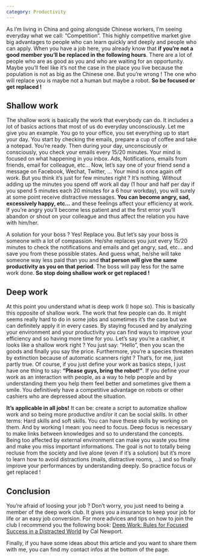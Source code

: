 ```yaml
---
category: Productivity
---
```


As I’m living in China and going alongside Chinese workers, I’m seeing everyday what we call: “Competition”. This highly competitive market give big advantages to people who can learn quickly and deeply and people who can apply. When you have a job here, you already know that **if you’re not a good member you’ll be replaced in the following hours**. There are a lot of people who are as good as you and who are waiting for an opportunity. Maybe you’ll feel like it’s not the case in the place you live because the population is not as big as the Chinese one. But you’re wrong ! The one who will replace you is maybe not a human but maybe a robot. **So be focused or get replaced !**

## Shallow work

The shallow work is basically the work that everybody can do. It includes a lot of basics actions that most of us do everyday unconsciously. Let me give you an example. You go to your office, you set everything up to start your day. You start by checking the emails, prepare a cup of coffee and take a notepad. You’re ready. Then during your day, unconsciously or consciously, you check your emails every 15/20 minutes. Your mind is focused on what happening in you inbox. Ads, Notifications, emails from friends, email for colleague, etc… Now, let’s say one of your friend send a message on Facebook, Wechat, Twitter, … Your mind is once again off work. But you think it’s just for few minutes right ? It’s nothing. Without adding up the minutes you spend off work all day (1 hour and half per day if you spend 5 minutes each 20 minutes for a 6 hour workday), you will surely at some point receive distractive messages. **You can become angry, sad, excessively happy, etc…** and these feelings affect your efficiency at work. If you’re angry you’ll become less patient and at the first error you’ll abandon or shout on your colleague and thus affect the relation you have with him/her.

A solution for your boss ? Yes! Replace you. But let’s say your boss is someone with a lot of compassion. He/she replaces you just every 15/20 minutes to check the notifications and emails and get angry, sad, etc… and save you from these possible states. And guess what, he/she will take someone way less paid than you and **that person will give the same productivity as you on that period**. The boss will pay less for the same work done. **So stop doing shallow work or get replaced !**

## Deep work

At this point you understand what is deep work (I hope so). This is basically this opposite of shallow work. The work that few people can do. It might seems really hard to do in some jobs and sometimes it’s the case but we can definitely apply it in every cases. By staying focused and by analyzing your environment and your productivity you can find ways to improve your efficiency and so having more time for you. Let’s say you’re a cashier, it looks like a shallow work right ? You just say: “Hello”, then you scan the goods and finally you say the price. Furthermore, you’re a species threaten by extinction because of automatic scanners right ? That’s, for me, just partly true. Of course, if you just define your work as basics steps, I just have one thing to say: **“Please guys, bring the robot!”**. If you define your work as an interaction with people, as a way to help people and by understanding them you help them feel better and sometimes give them a smile. You definitively have a competitive advantage on robots or other cashiers who are depressed about the situation.

**It’s applicable in all jobs!** It can be: create a script to automatize shallow work and so being more productive and/or it can be social skills. In other terms: Hard skills and soft skills. You can have these skills by working on them. And by working I mean: you need to focus. Deep focus is necessary to make links between knowledges and so to understand the concepts. Being too affected by external environment can make you waste you time and make you miss important informations. The goal is not to totally being recluse from the society and live alone (even if it’s a solution) but it’s more to learn how to avoid distractions (mails, distractive rooms, …) and so finally improve your performances by understanding deeply. So practice focus or get replaced !

## Conclusion

You’re afraid of loosing your job ? Don’t worry, you just need to being a member of the deep work club. It gives you a insurance to keep your job for life or an easy job conversion. For more advices and tips on how to join the club I recommend you the following book: [Deep Work: Rules for Focused Success in a Distracted World](https://www.amazon.com/Deep-Work-Focused-Success-Distracted/dp/1455586692) by Cal Newport.

Finally, if you have some ideas about this article and you want to share them with me, you can find my contact infos at the bottom of the page.
